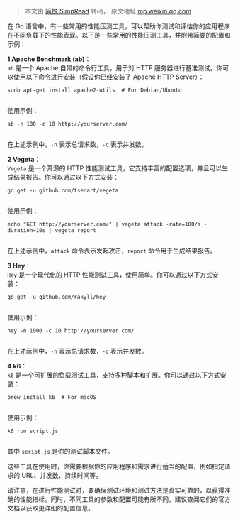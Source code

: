 > 本文由 [简悦 SimpRead](http://ksria.com/simpread/) 转码， 原文地址 [mp.weixin.qq.com](https://mp.weixin.qq.com/s/a-4eK32ul5U6a488vfY9sg)

在 Go 语言中，有一些常用的性能压测工具，可以帮助你测试和评估你的应用程序在不同负载下的性能表现。以下是一些常用的性能压测工具，并附带简要的配置和示例：

**1 Apache Benchmark (ab)**：  
`ab` 是一个 Apache 自带的命令行工具，用于对 HTTP 服务器进行基准测试。你可以使用以下命令进行安装（假设你已经安装了 Apache HTTP Server）：

```
sudo apt-get install apache2-utils  # For Debian/Ubuntu


```

使用示例：

```
ab -n 100 -c 10 http://yourserver.com/


```

在上述示例中，`-n` 表示总请求数，`-c` 表示并发数。

**2 Vegeta**：  
`Vegeta` 是一个开源的 HTTP 性能测试工具，它支持丰富的配置选项，并且可以生成结果报告。你可以通过以下方式安装：

```
go get -u github.com/tsenart/vegeta


```

使用示例：

```
echo "GET http://yourserver.com/" | vegeta attack -rate=100/s -duration=10s | vegeta report


```

在上述示例中，`attack` 命令表示发起攻击，`report` 命令用于生成结果报告。

**3 Hey**：  
`Hey` 是一个现代化的 HTTP 性能测试工具，使用简单。你可以通过以下方式安装：

```
go get -u github.com/rakyll/hey


```

使用示例：

```
hey -n 1000 -c 10 http://yourserver.com/


```

在上述示例中，`-n` 表示总请求数，`-c` 表示并发数。

**4 k6**：  
`k6` 是一个可扩展的负载测试工具，支持多种脚本和扩展。你可以通过以下方式安装：

```
brew install k6  # For macOS


```

使用示例：

```
k6 run script.js


```

其中 `script.js` 是你的测试脚本文件。

这些工具在使用时，你需要根据你的应用程序和需求进行适当的配置，例如指定请求的 URL、并发数、持续时间等。

请注意，在进行性能测试时，要确保测试环境和测试方法是真实可靠的，以获得准确的性能指标。同时，不同工具的参数和配置可能有所不同，建议查阅它们的官方文档以获取更详细的配置信息。